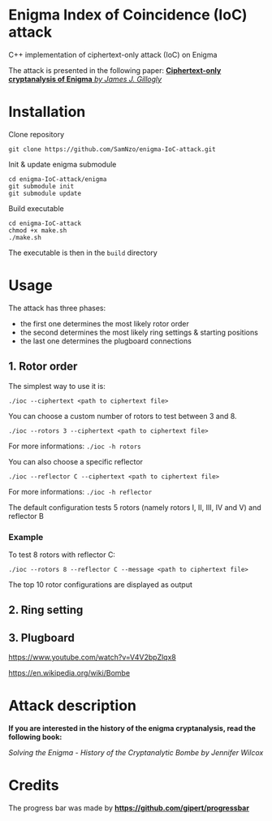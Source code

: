 # Enigma Index of Coincidence (IoC) attack
C++ implementation of ciphertext-only attack (IoC) on Enigma 

The attack is presented in the following paper: [**Ciphertext-only cryptanalysis of Enigma** *by James J. Gillogly*](https://web.archive.org/web/20060720040135/http://members.fortunecity.com/jpeschel/gillog1.htm)

# Installation

Clone repository
```
git clone https://github.com/SamNzo/enigma-IoC-attack.git
```

Init & update enigma submodule
```
cd enigma-IoC-attack/enigma
git submodule init
git submodule update
```

Build executable
```
cd enigma-IoC-attack
chmod +x make.sh
./make.sh
```

The executable is then in the `build` directory

# Usage

The attack has three phases:
- the first one determines the most likely rotor order
- the second determines the most likely ring settings & starting positions
- the last one determines the plugboard connections

## 1. Rotor order
The simplest way to use it is:
```
./ioc --ciphertext <path to ciphertext file>
```

You can choose a custom number of rotors to test between 3 and 8.
```
./ioc --rotors 3 --ciphertext <path to ciphertext file>
```

For more informations: `./ioc -h rotors`

You can also choose a specific reflector
```
./ioc --reflector C --ciphertext <path to ciphertext file>
```

For more informations: `./ioc -h reflector`

The default configuration tests 5 rotors (namely rotors I, II, III, IV and V) and reflector B

### Example
To test 8 rotors with reflector C:

```
./ioc --rotors 8 --reflector C --message <path to ciphertext file>
```

The top 10 rotor configurations are displayed as output

## 2. Ring setting

## 3. Plugboard

https://www.youtube.com/watch?v=V4V2bpZlqx8

https://en.wikipedia.org/wiki/Bombe

# Attack description

**If you are interested in the history of the enigma cryptanalysis, read the following book:**

*Solving the Enigma - History of the Cryptanalytic Bombe by Jennifer Wilcox*

# Credits

The progress bar was made by **https://github.com/gipert/progressbar**
